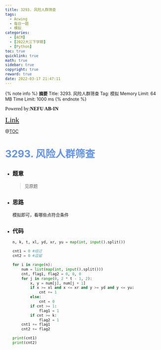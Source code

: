 ```yaml
---
title: 3293. 风险人群筛查
tags:
  - Acwing
  - 每日一题
  - 模拟
categories:
  - [ACM]
  - [2022大三下学期]
  - [Python]
toc: true
quicklink: true
math: true
sidebar: true
copyright: true
reward: true
date: 2022-03-17 21:47:11
---
```



{% note info %}
**摘要**
Title: 3293. 风险人群筛查
Tag: 模拟
Memory Limit: 64 MB
Time Limit: 1000 ms
{% endnote %}
<!-- more -->

<font size=3 face=楷体>Powered by:**NEFU AB-IN**</font>

<font color=#FFA500 size=5 face=楷体>[Link](https://www.acwing.com/problem/content/3296/)</font>

@[TOC](文章目录)

# <font color=#6495ED size=6>3293. 风险人群筛查</font>

* ## <font size=4 face=粗体>题意</font>

  >见原题

* ## <font size=4 face=粗体>思路</font>

  模拟即可，看哪些点符合条件

* ## <font size=4 face=粗体>代码</font>

  ```python
  n, k, t, xl, yd, xr, yu = map(int, input().split())

  cnt1 = 0 #经过
  cnt2 = 0 #逗留

  for i in range(n):
      num = list(map(int, input().split()))
      cnt, flag1, flag2 = 0, 0, 0
      for j in range(0, 2 * t - 1, 2):
          x, y = num[j], num[j + 1]
          if x >= xl and x <= xr and y >= yd and y <= yu:
              cnt += 1
          else:
              cnt = 0
          if cnt >= 1:
              flag1 = 1
          if cnt >= k:
              flag2 = 1
      cnt1 += flag1
      cnt2 += flag2

  print(cnt1)
  print(cnt2)

  ```